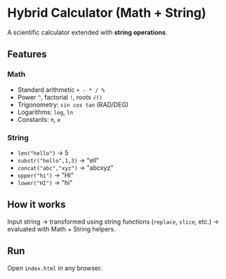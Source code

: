# Hybrid Calculator (Math + String)

A scientific calculator extended with **string operations**.

## Features
### Math
- Standard arithmetic `+ - * / %`
- Power `^`, factorial `!`, roots `√()`
- Trigonometry: `sin cos tan` (RAD/DEG)
- Logarithms: `log`, `ln`
- Constants: `π`, `e`

### String
- `len("hello")` → 5
- `substr("hello",1,3)` → "ell"
- `concat("abc","xyz")` → "abcxyz"
- `upper("hi")` → "HI"
- `lower("HI")` → "hi"

## How it works
Input string → transformed using string functions (`replace`, `slice`, etc.) → evaluated with Math + String helpers.

## Run
Open `index.html` in any browser.
